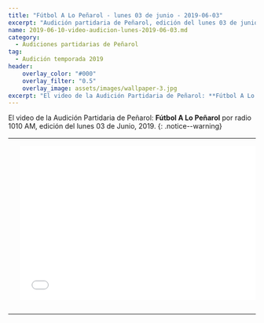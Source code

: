 ```yaml
---
title: "Fútbol A Lo Peñarol - lunes 03 de junio - 2019-06-03"
excerpt: "Audición partidaria de Peñarol, edición del lunes 03 de junio 2019"
name: 2019-06-10-video-audicion-lunes-2019-06-03.md
category:
  - Audiciones partidarias de Peñarol
tag:
  - Audición temporada 2019
header:
    overlay_color: "#000"
    overlay_filter: "0.5"
    overlay_image: assets/images/wallpaper-3.jpg
excerpt: "El video de la Audición Partidaria de Peñarol: **Fútbol A Lo Peñarol** por radio 1010 AM, edición del lunes 03 de Junio, 2019."
---
```


El video de la Audición Partidaria de Peñarol: **Fútbol A Lo Peñarol** por radio 1010 AM, edición del lunes 03 de Junio, 2019.
{: .notice--warning}

<div id="media">
<table>
<tbody>
  <tr>
		<td height="13" width="21" background="{{ site.url }}/{{ site.baseurl }}/assets/images/12421152032.png"></td>
		<td height="13" background="{{ site.url }}/{{ site.baseurl }}/assets/images/55452124552.png"></td>
		<td height="13" width="21" background="{{ site.url }}/{{ site.baseurl }}/assets/images/45454787.png"></td>
  </tr>
  <tr>
		<td width="21" background="{{ site.url }}/{{ site.baseurl }}/assets/images/21210212120.png"></td>
		<td>
			
<iframe width="560" height="315" src="//ok.ru/videoembed/1279455070899" frameborder="0" allow="autoplay" allowfullscreen></iframe>

</td>
    <td width="21" background="{{ site.url }}/{{ site.baseurl }}/assets/images/203233451.png"></td>
  </tr>

  <tr>
    <td height="17" width="21" background="{{ site.url }}/{{ site.baseurl }}/assets/images/23121542.png"></td>
    <td height="17" background="{{ site.url }}/{{ site.baseurl }}/assets/images/12345456.png"></td>
    <td height="25" width="21" background="{{ site.url }}/{{ site.baseurl }}/assets/images/2656564.png"></td>
  </tr>
</tbody>
</table>
</center>
</div>
